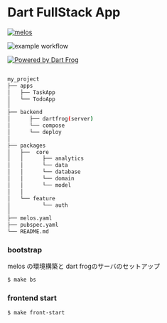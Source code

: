 #  Dart FullStack App 


[![melos](https://img.shields.io/badge/maintained%20with-melos-f700ff.svg?style=flat-square)](https://github.com/invertase/melos)

![example workflow](https://github.com/baleen-studio/c6o-lite-app/actions/workflows/android.yml/badge.svg)

[![Powered by Dart Frog](https://img.shields.io/endpoint?url=https://tinyurl.com/dartfrog-badge)](https://dartfrog.vgv.dev)

```sh

my_project
├── apps
│   ├── TaskApp
│   └── TodoApp
│ 
├── backend
│      ├── dartfrog(server)
│      └── compose
│      └── deploy
│  
├── packages
│   ├──  core
│   │      ├── analytics
│   │      └── data
│   │      └── database
│   │      └── domain
│   │      └── model
│   │
│   └── feature
│          └── auth
│ 
├── melos.yaml  
├── pubspec.yaml 
└── README.md

```


### bootstrap
melos の環境構築と dart frogのサーバのセットアップ
```sh
$ make bs
```

### frontend start 
```sh
$ make front-start 
```

